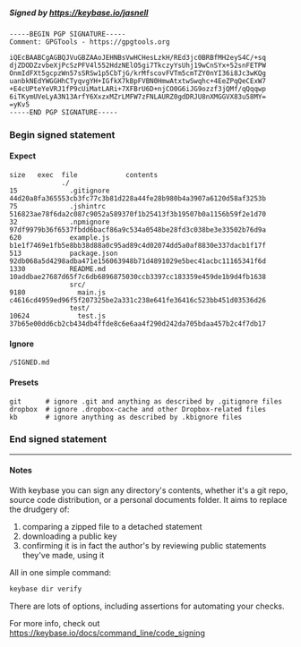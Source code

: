 ##### Signed by https://keybase.io/jasnell
```
-----BEGIN PGP SIGNATURE-----
Comment: GPGTools - https://gpgtools.org

iQEcBAABCgAGBQJVuGBZAAoJEHNBsVwHCHesLzkH/REd3jc0BRBfMH2eyS4C/+sq
djZDODZzvbeXjPcSzPFV4l552HdzNElO5gi7TkczyYsUhj19wCnSYx+52snFETPW
OnmIdFXt5gcpzWn57sSRSw1p5CbTjG/krMfscovFVTm5cmTZY0nYI36i8Jc3wKQg
uanbkNEdYWGGHhCTyqvgYH+IGfkX7kBpFVBN0HmwAtxtwSwqhc+4EeZPqQeCExW7
+E4cUPteYeVRJ1fP9cUiMatLARi+7XFBrU6D+njCO0G6iJG9ozzf3jQMf/qQqqwp
6iTKymUVeLyA3N13ArfY6XxzxMZrLMFW7zFNLAURZ0gdDRJU8nXMGGVX83u58MY=
=yKv5
-----END PGP SIGNATURE-----

```

<!-- END SIGNATURES -->

### Begin signed statement 

#### Expect

```
size   exec  file            contents                                                        
             ./                                                                              
15             .gitignore    44d20a8fa365553cb3fc77c3b81d228a44fe28b980b4a3907a6120d58af3253b
75             .jshintrc     516823ae78f6da2c087c9052a589370f1b25413f3b19507b0a1156b59f2e1d70
32             .npmignore    97df9979b36f6537fbdd6bacf86a9c534a0548be28fd3c038be3e33502b76d9a
620            example.js    b1e1f7469e1fb5e8bb38d88a0c95ad89c4d02074dd5a0af8830e337dacb1f17f
513            package.json  92db068a5d4298adba471e156063948b71d4891029e5bec41acbc11165341f6d
1330           README.md     10addbae27687d65f7c6db6896875030ccb3397cc183359e459de1b9d4fb1638
               src/                                                                          
9180             main.js     c4616cd4959ed96f5f207325be2a331c238e641fe36416c523bb451d03536d26
               test/                                                                         
10624            test.js     37b65e00dd6cb2cb434db4ffde8c6e6aa4f290d242da705bdaa457b2c4f7db17
```

#### Ignore

```
/SIGNED.md
```

#### Presets

```
git      # ignore .git and anything as described by .gitignore files
dropbox  # ignore .dropbox-cache and other Dropbox-related files    
kb       # ignore anything as described by .kbignore files          
```

<!-- summarize version = 0.0.9 -->

### End signed statement

<hr>

#### Notes

With keybase you can sign any directory's contents, whether it's a git repo,
source code distribution, or a personal documents folder. It aims to replace the drudgery of:

  1. comparing a zipped file to a detached statement
  2. downloading a public key
  3. confirming it is in fact the author's by reviewing public statements they've made, using it

All in one simple command:

```bash
keybase dir verify
```

There are lots of options, including assertions for automating your checks.

For more info, check out https://keybase.io/docs/command_line/code_signing
